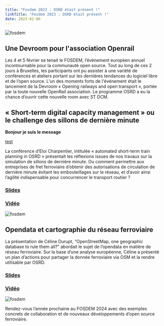 ```yaml
---
title: "Fosdem 2023 : OSRD était présent !"
linkTitle: "Fosdem 2023 : OSRD était présent !"
date: 2023-02-06
---
```


![fosdem](img_fosdem2.jpeg)

## Une Devroom pour l'association Openrail

Les 4 et 5 février se tenait le FOSDEM, l’évènement européen annuel incontournable pour la communauté open source.
Tout au long de ces 2 jours à Bruxelles, les participants ont pu assister à une variété de conférences et ateliers portant sur les dernières tendances du logiciel libre et de l’open source.
L'un des moments forts de l'événement était le lancement de la Devroom « Opening railways and open transport », portée par la toute nouvelle OpenRail association. Le programme OSRD a eu la chance d’ouvrir cette nouvelle room avec ST DCM.

## « Short-term digital capacity management » ou le challenge des sillons de dernière minute

**Bonjour je suis le message**

[test](google.com)

La conférence d’Eloi Charpentier, intitulée « automated short-term train planning in OSRD » présentait les réflexions issues de nos travaux sur la simulation de sillons de dernière minute. Ou comment permettre aux entreprises de fret ferroviaire d’obtenir des autorisations de circulation de dernière minute évitant les embouteillages sur le réseau, et d’avoir ainsi l’agilité indispensable pour concurrencer le transport routier ?

### [Slides](https://fosdem.org/2023/schedule/event/rot_osrd/attachments/slides/5586/export/events/attachments/rot_osrd/slides/5586/automated_short_term_train_planning.pdf)

### [Vidéo](https://mirror.cyberbits.eu/fosdem/2023/AW1.126/rot_osrd.webm)

![fosdem](img_fosdem3.jpeg)

## Opendata et cartographie du réseau ferroviaire

La présentation de Céline Durupt, “OpenStreetMap, one geographic database to rule them all?” abordait le sujet de l’opendata en matière de réseau ferroviaire. Sur la base d’une analyse européenne, Céline a présenté un plan d’actions pour partager la donnée ferroviaire via OSM et la rendre utilisable par OSRD.

### [Slides](https://mirror.cyberbits.eu/fosdem/2023/AW1.126/rot_osm.webm)

### [Vidéo](https://ftp.fau.de/fosdem/2023/AW1.126/rot_osm.webm)

![fosdem](img_fosdem1.jpeg)

Rendez-vous l’année prochaine au FOSDEM 2024 avec des exemples concrets de collaboration et de nouveaux développements d’open source ferroviaire.
